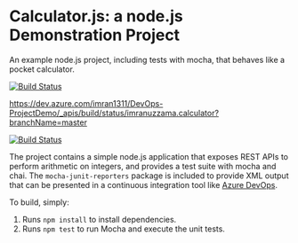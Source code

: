 Calculator.js: a node.js Demonstration Project
==============================================
An example node.js project, including tests with mocha, that behaves like
a pocket calculator.


[![Build Status](https://dev.azure.com/imran1311/DevOps-ProjectDemo/_apis/build/status/imranuzzama.calculator?branchName=master)](https://dev.azure.com/imran1311/DevOps-ProjectDemo/_build/latest?definitionId=3&branchName=master)


https://dev.azure.com/imran1311/DevOps-ProjectDemo/_apis/build/status/imranuzzama.calculator?branchName=master


[![Build Status](https://dev.azure.com/imran1311/DevOps-ProjectDemo/_apis/build/status/imranuzzama.calculator?branchName=master)](https://dev.azure.com/imran1311/DevOps-ProjectDemo/_build/latest?definitionId=3&branchName=master)


The project contains a simple node.js application that exposes REST APIs
to perform arithmetic on integers, and provides a test suite with mocha
and chai.  The `mocha-junit-reporters` package is included to provide XML
output that can be presented in a continuous integration tool like
[Azure DevOps](https://azure.com/devops).

To build, simply:

1. Runs `npm install` to install dependencies.
2. Runs `npm test` to run Mocha and execute the unit tests.

